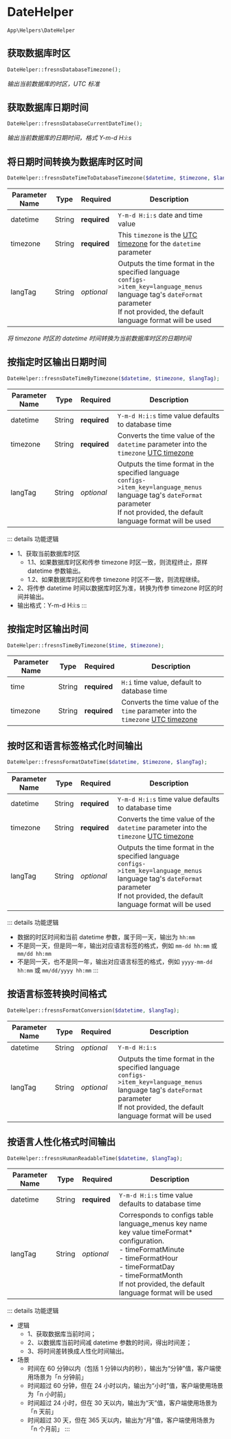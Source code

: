 # DateHelper

`App\Helpers\DateHelper`

## 获取数据库时区

```php
DateHelper::fresnsDatabaseTimezone();
```
*输出当前数据库的时区，UTC 标准*

## 获取数据库日期时间

```php
DateHelper::fresnsDatabaseCurrentDateTime();
```
*输出当前数据库的日期时间，格式 Y-m-d H:i:s*

## 将日期时间转换为数据库时区时间

```php
DateHelper::fresnsDateTimeToDatabaseTimezone($datetime, $timezone, $langTag);
```
| Parameter Name | Type | Required | Description |
| --- | --- | --- | --- |
| datetime | String | **required** | `Y-m-d H:i:s` date and time value |
| timezone | String | **required** | This `timezone` is the [UTC timezone](../../database/dictionary/timezone.md) for the `datetime` parameter |
| langTag | String | *optional* | Outputs the time format in the specified language<br>`configs->item_key=language_menus` language tag's `dateFormat` parameter<br>If not provided, the default language format will be used |

*将 timezone 时区的 datetime 时间转换为当前数据库时区的日期时间*

## 按指定时区输出日期时间

```php
DateHelper::fresnsDateTimeByTimezone($datetime, $timezone, $langTag);
```
| Parameter Name | Type | Required | Description |
| --- | --- | --- | --- |
| datetime | String | **required** | `Y-m-d H:i:s` time value defaults to database time |
| timezone | String | **required** | Converts the time value of the `datetime` parameter into the `timezone` [UTC timezone](../../database/dictionary/timezone.md) |
| langTag | String | *optional* | Outputs the time format in the specified language<br>`configs->item_key=language_menus` language tag's `dateFormat` parameter<br>If not provided, the default language format will be used |

::: details 功能逻辑
- 1、获取当前数据库时区
    - 1.1、如果数据库时区和传参 timezone 时区一致，则流程终止，原样 datetime 参数输出。
    - 1.2、如果数据库时区和传参 timezone 时区不一致，则流程继续。
- 2、将传参 datetime 时间以数据库时区为准，转换为传参 timezone 时区的时间并输出。
- 输出格式：Y-m-d H:i:s
:::

## 按指定时区输出时间

```php
DateHelper::fresnsTimeByTimezone($time, $timezone);
```
| Parameter Name | Type | Required | Description |
| --- | --- | --- | --- |
| time | String | **required** | `H:i` time value, default to database time |
| timezone | String | **required** | Converts the time value of the `time` parameter into the `timezone` [UTC timezone](../../database/dictionary/timezone.md) |

## 按时区和语言标签格式化时间输出

```php
DateHelper::fresnsFormatDateTime($datetime, $timezone, $langTag);
```
| Parameter Name | Type | Required | Description |
| --- | --- | --- | --- |
| datetime | String | **required** | `Y-m-d H:i:s` time value defaults to database time |
| timezone | String | **required** | Converts the time value of the `datetime` parameter into the `timezone` [UTC timezone](../../database/dictionary/timezone.md) |
| langTag | String | *optional* | Outputs the time format in the specified language<br>`configs->item_key=language_menus` language tag's `dateFormat` parameter<br>If not provided, the default language format will be used |

::: details 功能逻辑
- 数据的时区时间和当前 datetime 参数，属于同一天，输出为 `hh:mm`
- 不是同一天，但是同一年，输出对应语言标签的格式，例如 `mm-dd hh:mm` 或 `mm/dd hh:mm`
- 不是同一天，也不是同一年，输出对应语言标签的格式，例如 `yyyy-mm-dd hh:mm` 或 `mm/dd/yyyy hh:mm`
:::

## 按语言标签转换时间格式

```php
DateHelper::fresnsFormatConversion($datetime, $langTag);
```
| Parameter Name | Type | Required | Description |
| --- | --- | --- | --- |
| datetime | String | *optional* | `Y-m-d H:i:s` |
| langTag | String | *optional* | Outputs the time format in the specified language<br>`configs->item_key=language_menus` language tag's `dateFormat` parameter<br>If not provided, the default language format will be used |

## 按语言人性化格式时间输出

```php
DateHelper::fresnsHumanReadableTime($datetime, $langTag);
```
| Parameter Name | Type | Required | Description |
| --- | --- | --- | --- |
| datetime | String | **required** | `Y-m-d H:i:s` time value defaults to database time |
| langTag | String | *optional* | Corresponds to configs table language_menus key name key value timeFormat* configuration.<br>- timeFormatMinute<br>- timeFormatHour<br>- timeFormatDay<br>- timeFormatMonth<br>If not provided, the default language format will be used |

::: details 功能逻辑
- 逻辑
    - 1、获取数据库当前时间；
    - 2、以数据库当前时间减 datetime 参数的时间，得出时间差；
    - 3、将时间差转换成人性化时间输出。
- 场景
    - 时间在 60 分钟以内（包括 1 分钟以内的秒），输出为“分钟”值，客户端使用场景为「n 分钟前」
    - 时间超过 60 分钟，但在 24 小时以内，输出为“小时”值，客户端使用场景为「n 小时前」
    - 时间超过 24 小时，但在 30 天以内，输出为“天”值，客户端使用场景为「n 天前」
    - 时间超过 30 天，但在 365 天以内，输出为“月”值，客户端使用场景为「n 个月前」
:::
